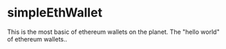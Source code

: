 # simpleEthWallet

This is the most basic of ethereum wallets on the planet. The "hello world" of ethereum wallets..
